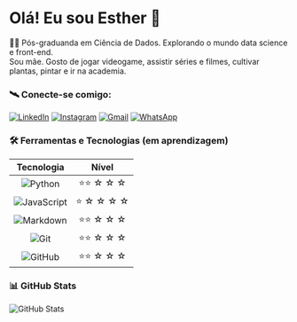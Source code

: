 
# Olá! Eu sou Esther 🖖


👩‍🚀 Pós-graduanda em Ciência de Dados. Explorando o mundo data science e front-end.  
Sou mãe. Gosto de jogar videogame, assistir séries e filmes, cultivar plantas, pintar e ir na academia. 


### 🛰 **Conecte-se comigo:**

[![LinkedIn](https://img.shields.io/badge/LinkedIn-pink?style=for-the-badge&logo=linkedin&logoColor=black)](https://www.linkedin.com/in/esther-breia-87982597) 
[![Instagram](https://img.shields.io/badge/-Instagram-pink?style=for-the-badge&logo=instagram&logoColor=black)](https://www.instagram.com/estherbreia/)
[![Gmail](https://img.shields.io/badge/Gmail-pink?style=for-the-badge&logo=gmail&logoColor=black)](mailto:estherbreia@gmail.com)
[![WhatsApp](https://img.shields.io/badge/WhatsApp-pink?style=for-the-badge&logo=whatsapp&logoColor=black)](https://wa.me/5547997022709) 

### 🛠 **Ferramentas e Tecnologias (em aprendizagem)**
| **Tecnologia**                   | **Nível**           |
|:---------------------------:|:-------------------:|
| ![Python](https://img.shields.io/badge/python-pink?style=for-the-badge&logo=python&logoColor=black) | ⭐⭐ ☆ ☆ ☆|
| ![JavaScript](https://img.shields.io/badge/JavaScript-pink?style=for-the-badge&logo=javascript&logoColor=black) | ⭐ ☆ ☆ ☆ ☆   |
| ![Markdown](https://img.shields.io/badge/Markdown-pink?style=for-the-badge&logo=markdown&logoColor=black) | ⭐⭐ ☆ ☆ ☆|
| ![Git](https://img.shields.io/badge/GIT-pink?style=for-the-badge&logo=git&logoColor=black) | ⭐⭐ ☆ ☆ ☆ |
| ![GitHub](https://img.shields.io/badge/GitHub-pink?style=for-the-badge&logo=github&logoColor=black) | ⭐⭐ ☆ ☆ ☆      |  

### 📊 **GitHub Stats**  

![GitHub Stats](https://github-readme-stats.vercel.app/api?username=estherbreia&theme=default&bg_color=FFC0CB&border_color=FFC0CB&show_icons=true&icon_color=000000&title_color=000000&text_color=000000)